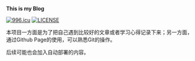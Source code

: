 
**This is my Blog**

[![996.icu](https://img.shields.io/badge/link-996.icu-red.svg)](https://996.icu)
[![LICENSE](https://img.shields.io/badge/license-Anti%20996-blue.svg)](https://github.com/996icu/996.ICU/blob/master/LICENSE)

本项目一方面是为了把自己遇到比较好的文章或者学习心得记录下来；另一方面，通过Github Page的使用，可以熟悉Git的操作。

后续可能也会加入自动部署的内容。
